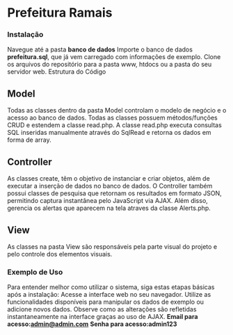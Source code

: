 # Prefeitura Ramais

### Instalação

Navegue até a pasta **banco de dados**
Importe o banco de dados **prefeitura.sql**, que já vem carregado com informações de exemplo.
Clone os arquivos do repositório para a pasta www, htdocs ou a pasta do seu servidor web.
Estrutura do Código


## Model
Todas as classes dentro da pasta Model controlam o modelo de negócio e o acesso ao banco de dados.
Todas as classes possuem métodos/funções CRUD e estendem a classe read.php.
A classe read.php executa consultas SQL inseridas manualmente através do SqlRead e retorna os dados em forma de array.

## Controller
As classes create, têm o objetivo de instanciar e criar objetos, além de executar a inserção de dados no banco de dados.
O Controller também possui classes de pesquisa que retornam os resultados em formato JSON, permitindo captura instantânea pelo JavaScript via AJAX.
Além disso, gerencia os alertas que aparecem na tela atraves da classe Alerts.php.

## View
As classes na pasta View são responsáveis pela parte visual do projeto e pelo controle dos elementos visuais.

### Exemplo de Uso

Para entender melhor como utilizar o sistema, siga estas etapas básicas após a instalação:
Acesse a interface web no seu navegador.
Utilize as funcionalidades disponíveis para manipular os dados de exemplo ou adicione novos dados.
Observe como as alterações são refletidas instantaneamente na interface graças ao uso de AJAX.
**Email para acesso:admin@admin.com**
**Senha para acesso:admin123**
